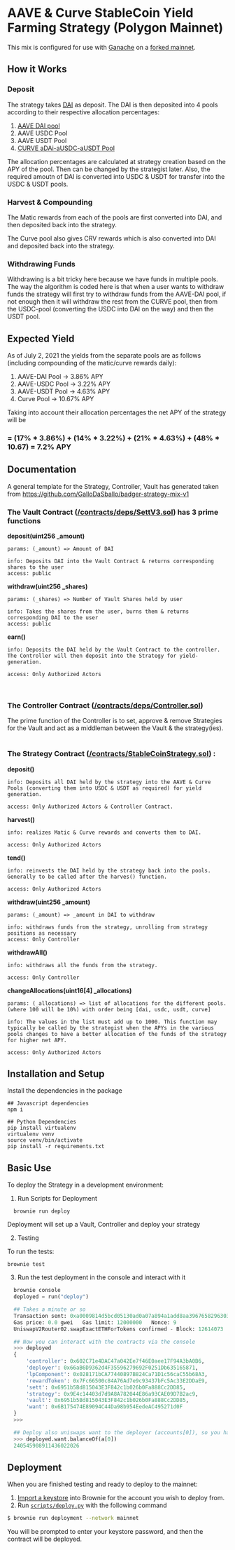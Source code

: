 # AAVE & Curve StableCoin Yield Farming Strategy (Polygon Mainnet)

This mix is configured for use with [Ganache](https://github.com/trufflesuite/ganache-cli) on a [forked mainnet](https://eth-brownie.readthedocs.io/en/stable/network-management.html#using-a-forked-development-network).

## How it Works

### Deposit
The strategy takes [DAI](https://polygonscan.com/token/0x8f3cf7ad23cd3cadbd9735aff958023239c6a063) as deposit. The DAI is then deposited into 4 pools according to their respective allocation percentages: 
  1. [AAVE DAI pool](https://app.aave.com/markets)
  2. AAVE USDC Pool
  3. AAVE USDT Pool
  4. [CURVE aDAi-aUSDC-aUSDT Pool](https://polygon.curve.fi/aave)

The allocation percentages are calculated at strategy creation based on the APY of the pool. Then can be changed by the strategist later. Also, the required amoutn of DAI is converted into USDC & USDT for transfer into the USDC & USDT pools.

### Harvest & Compounding
The Matic rewards from each of the pools are first converted into DAI, and then deposited back into the strategy. 

The Curve pool also gives CRV rewards which is also converted into DAI and deposited back into the strategy.

### Withdrawing Funds
Withdrawing is a bit tricky here because we have funds in multiple pools. The way the algorithm is coded here is that when a user wants to withdraw funds the strategy will first try to withdraw funds from the AAVE-DAI pool, if not enough then it will withdraw the rest from the CURVE pool, then from the USDC-pool (converting the USDC into DAI on the way) and then the USDT pool.
 
## Expected Yield
As of July 2, 2021 the yields from the separate pools are as follows (including compounding of the matic/curve rewards daily):
  1. AAVE-DAI Pool -> 3.86% APY
  2. AAVE-USDC Pool -> 3.22% APY
  3. AAVE-USDT Pool -> 4.63% APY
  4. Curve Pool -> 10.67% APY

Taking into account their allocation percentages the net APY of the strategy will be<br>
### = (17% * 3.86%) + (14% * 3.22%) + (21% * 4.63%) + (48% * 10.67) = <strong>7.2% APY</strong>

## Documentation
A general template for the Strategy, Controller, Vault has generated taken from https://github.com/GalloDaSballo/badger-strategy-mix-v1

### The Vault Contract ([/contracts/deps/SettV3.sol](https://github.com/realdiganta/dbr-aave-polygon-strategy/blob/main/contracts/deps/SettV3.sol)) has 3 prime functions

<strong>deposit(uint256 _amount)</strong>
```
params: (_amount) => Amount of DAI

info: Deposits DAI into the Vault Contract & returns corresponding shares to the user
access: public
```

<strong>withdraw(uint256 _shares)</strong>
```
params: (_shares) => Number of Vault Shares held by user

info: Takes the shares from the user, burns them & returns corresponding DAI to the user
access: public
```

<strong>earn()</strong>
```
info: Deposits the DAI held by the Vault Contract to the controller. The Controller will then deposit into the Strategy for yield-generation.

access: Only Authorized Actors
```
<br>

### The Controller Contract ([/contracts/deps/Controller.sol](https://github.com/realdiganta/dbr-aave-polygon-strategy/blob/main/contracts/deps/Controller.sol))
The prime function of the Controller is to set, approve & remove Strategies for the Vault and act as a middleman between the Vault & the strategy(ies).
<br><br>
### The Strategy Contract ([/contracts/StableCoinStrategy.sol](https://github.com/realdiganta/dbr-aave-polygon-strategy/blob/main/contracts/StableCoinStrategy.sol)) :
 
<strong>deposit()</strong>
```
info: Deposits all DAI held by the strategy into the AAVE & Curve Pools (converting them into USDC & USDT as required) for yield generation.

access: Only Authorized Actors & Controller Contract.
```

<strong> harvest()</strong>
```
info: realizes Matic & Curve rewards and converts them to DAI.

access: Only Authorized Actors
```

<strong>tend()</strong>
```
info: reinvests the DAI held by the strategy back into the pools. Generally to be called after the harves() function.

access: Only Authorized Actors
```

<strong>withdraw(uint256 _amount)</strong>
```
params: (_amount) => _amount in DAI to withdraw

info: withdraws funds from the strategy, unrolling from strategy positions as necessary
access: Only Controller
```

<strong>withdrawAll()</strong>
```
info: withdraws all the funds from the strategy.

access: Only Controller
```

<strong>changeAllocations(uint16[4] _allocations)</strong>
```
params: (_allocations) => list of allocations for the different pools. (where 100 will be 10%) with order being [dai, usdc, usdt, curve]

info: The values in the list must add up to 1000. This function may typically be called by the strategist when the APYs in the various pools changes to have a better allocation of the funds of the strategy for higher net APY.

access: Only Authorized Actors
```

## Installation and Setup

Install the dependencies in the package
```
## Javascript dependencies
npm i

## Python Dependencies
pip install virtualenv
virtualenv venv
source venv/bin/activate
pip install -r requirements.txt
```

## Basic Use

To deploy the Strategy in a development environment:

1. Run Scripts for Deployment
```
  brownie run deploy
```
Deployment will set up a Vault, Controller and deploy your strategy

2. Testing

To run the tests:

```
brownie test
```

3. Run the test deployment in the console and interact with it
```python
  brownie console
  deployed = run("deploy")

  ## Takes a minute or so
  Transaction sent: 0xa0009814d5bcd05130ad0a07a894a1add8aa3967658296303ea1f8eceac374a9
  Gas price: 0.0 gwei   Gas limit: 12000000   Nonce: 9
  UniswapV2Router02.swapExactETHForTokens confirmed - Block: 12614073   Gas used: 88626 (0.74%)

  ## Now you can interact with the contracts via the console
  >>> deployed
  {
      'controller': 0x602C71e4DAC47a042Ee7f46E0aee17F94A3bA0B6,
      'deployer': 0x66aB6D9362d4F35596279692F0251Db635165871,
      'lpComponent': 0x028171bCA77440897B824Ca71D1c56caC55b68A3,
      'rewardToken': 0x7Fc66500c84A76Ad7e9c93437bFc5Ac33E2DDaE9,
      'sett': 0x6951b5Bd815043E3F842c1b026b0Fa888Cc2DD85,
      'strategy': 0x9E4c14403d7d9A8A782044E86a93CAE09D7B2ac9,
      'vault': 0x6951b5Bd815043E3F842c1b026b0Fa888Cc2DD85,
      'want': 0x6B175474E89094C44Da98b954EedeAC495271d0F
  }
  >>>

  ## Deploy also uniswaps want to the deployer (accounts[0]), so you have funds to play with!
  >>> deployed.want.balanceOf(a[0])
  240545908911436022026

```
## Deployment

When you are finished testing and ready to deploy to the mainnet:

1. [Import a keystore](https://eth-brownie.readthedocs.io/en/stable/account-management.html#importing-from-a-private-key) into Brownie for the account you wish to deploy from.
2. Run [`scripts/deploy.py`](scripts/deploy.py) with the following command

```bash
$ brownie run deployment --network mainnet
```

You will be prompted to enter your keystore password, and then the contract will be deployed.
